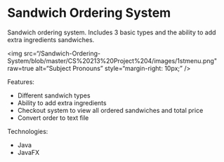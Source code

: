 # Sandwich Ordering System

Sandwich ordering system. Includes 3 basic types and the ability to add extra ingredients sandwiches.

<img
src=“/Sandwich-Ordering-System/blob/master/CS%20213%20Project%204/images/1stmenu.png"
raw=true
alt=“Subject Pronouns”
style=“margin-right: 10px;”
/>

Features:
- Different sandwich types
- Ability to add extra ingredients
- Checkout system to view all ordered sandwiches and total price
- Convert order to text file

Technologies:
- Java
- JavaFX
